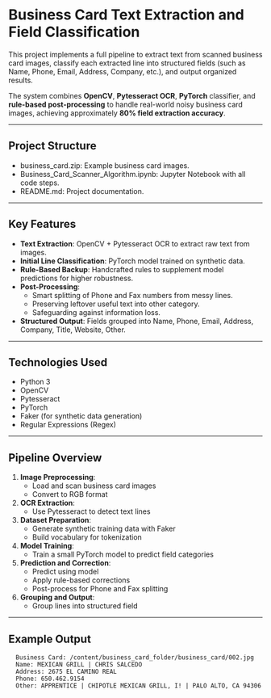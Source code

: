 # Business Card Text Extraction and Field Classification

This project implements a full pipeline to extract text from scanned business card images, classify each extracted line into structured fields (such as Name, Phone, Email, Address, Company, etc.), and output organized results.

The system combines **OpenCV**, **Pytesseract OCR**, **PyTorch** classifier, and **rule-based post-processing** to handle real-world noisy business card images, achieving approximately **80% field extraction accuracy**.

---

## Project Structure

- business_card.zip: Example business card images.
- Business_Card_Scanner_Algorithm.ipynb: Jupyter Notebook with all code steps.
- README.md: Project documentation.

---

## Key Features

- **Text Extraction**: OpenCV + Pytesseract OCR to extract raw text from images.
- **Initial Line Classification**: PyTorch model trained on synthetic data.
- **Rule-Based Backup**: Handcrafted rules to supplement model predictions for higher robustness.
- **Post-Processing**:
  - Smart splitting of Phone and Fax numbers from messy lines.
  - Preserving leftover useful text into other category.
  - Safeguarding against information loss.
- **Structured Output**: Fields grouped into Name, Phone, Email, Address, Company, Title, Website, Other.

---

## Technologies Used

- Python 3
- OpenCV
- Pytesseract
- PyTorch
- Faker (for synthetic data generation)
- Regular Expressions (Regex)

---

## Pipeline Overview

1. **Image Preprocessing**:
   - Load and scan business card images
   - Convert to RGB format
2. **OCR Extraction**:
   - Use Pytesseract to detect text lines
3. **Dataset Preparation**:
   - Generate synthetic training data with Faker
   - Build vocabulary for tokenization
4. **Model Training**:
   - Train a small PyTorch model to predict field categories
5. **Prediction and Correction**:
   - Predict using model
   - Apply rule-based corrections
   - Post-process for Phone and Fax splitting
6. **Grouping and Output**:
   - Group lines into structured field

---

## Example Output

      Business Card: /content/business_card_folder/business_card/002.jpg
      Name: MEXICAN GRILL | CHRIS SALCEDO
      Address: 2675 EL CAMINO REAL
      Phone: 650.462.9154
      Other: APPRENTICE | CHIPOTLE MEXICAN GRILL, I! | PALO ALTO, CA 94306
